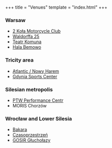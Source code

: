 +++
title = "Venues"
template = "index.html"
+++

### Warsaw

* [2 Koła Motorcycle Club](@/v/2kola.md)
* [Waldorffa 25](@/v/waldorffa25.md)
* [Teatr Komuna](@/v/teatr-komuna.md)
* [Hala Bemowo](@/v/hala-bemowo.md)

### Tricity area

* [Atlantic / Nowy Harem](@/v/atlantic-nh-gdynia.md)
* [Gdynia Sports Center](@/v/gdynia-sports-center.md)

### Silesian metropolis

* [PTW Performance Centr](@/v/ptw-targowa.md)
* MORIS Chorzów

### Wrocław and Lower Silesia

* [Bakara](@/v/bakara.md)
* [Czasoprzestrzeń](@/v/czasoprzestrzen.md)
* [GOSIR Głuchołazy](@/v/gosir-glucholazy.md)
